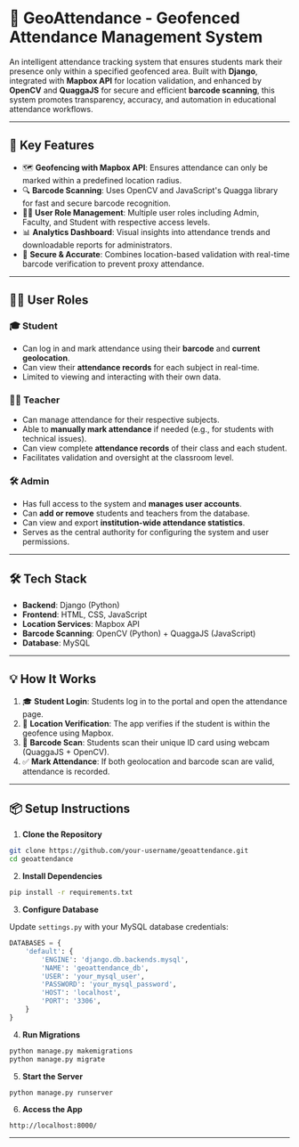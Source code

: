 # 📍 GeoAttendance - Geofenced Attendance Management System

An intelligent attendance tracking system that ensures students mark their presence only within a specified geofenced area. Built with **Django**, integrated with **Mapbox API** for location validation, and enhanced by **OpenCV** and **QuaggaJS** for secure and efficient **barcode scanning**, this system promotes transparency, accuracy, and automation in educational attendance workflows.

---

## 🚀 Key Features

* 🗺️ **Geofencing with Mapbox API**: Ensures attendance can only be marked within a predefined location radius.
* 🔍 **Barcode Scanning**: Uses OpenCV and JavaScript's Quagga library for fast and secure barcode recognition.
* 🧑‍💼 **User Role Management**: Multiple user roles including Admin, Faculty, and Student with respective access levels.
* 📊 **Analytics Dashboard**: Visual insights into attendance trends and downloadable reports for administrators.
* 🔐 **Secure & Accurate**: Combines location-based validation with real-time barcode verification to prevent proxy attendance.

---

## 🧑‍🏫 User Roles

### 🎓 Student

* Can log in and mark attendance using their **barcode** and **current geolocation**.
* Can view their **attendance records** for each subject in real-time.
* Limited to viewing and interacting with their own data.

### 👩‍🏫 Teacher

* Can manage attendance for their respective subjects.
* Able to **manually mark attendance** if needed (e.g., for students with technical issues).
* Can view complete **attendance records** of their class and each student.
* Facilitates validation and oversight at the classroom level.

### 🛠️ Admin

* Has full access to the system and **manages user accounts**.
* Can **add or remove** students and teachers from the database.
* Can view and export **institution-wide attendance statistics**.
* Serves as the central authority for configuring the system and user permissions.

---

## 🛠️ Tech Stack

* **Backend**: Django (Python)
* **Frontend**: HTML, CSS, JavaScript
* **Location Services**: Mapbox API
* **Barcode Scanning**: OpenCV (Python) + QuaggaJS (JavaScript)
* **Database**: MySQL

---

## 💡 How It Works

1. 🎓 **Student Login**: Students log in to the portal and open the attendance page.
2. 📍 **Location Verification**: The app verifies if the student is within the geofence using Mapbox.
3. 🧾 **Barcode Scan**: Students scan their unique ID card using webcam (QuaggaJS + OpenCV).
4. ✅ **Mark Attendance**: If both geolocation and barcode scan are valid, attendance is recorded.

---

## 📦 Setup Instructions

1. **Clone the Repository**

```bash
git clone https://github.com/your-username/geoattendance.git
cd geoattendance
```

2. **Install Dependencies**

```bash
pip install -r requirements.txt
```

3. **Configure Database**

Update `settings.py` with your MySQL database credentials:

```python
DATABASES = {
    'default': {
        'ENGINE': 'django.db.backends.mysql',
        'NAME': 'geoattendance_db',
        'USER': 'your_mysql_user',
        'PASSWORD': 'your_mysql_password',
        'HOST': 'localhost',
        'PORT': '3306',
    }
}
```

4. **Run Migrations**

```bash
python manage.py makemigrations
python manage.py migrate
```

5. **Start the Server**

```bash
python manage.py runserver
```

6. **Access the App**

```
http://localhost:8000/
```

---
